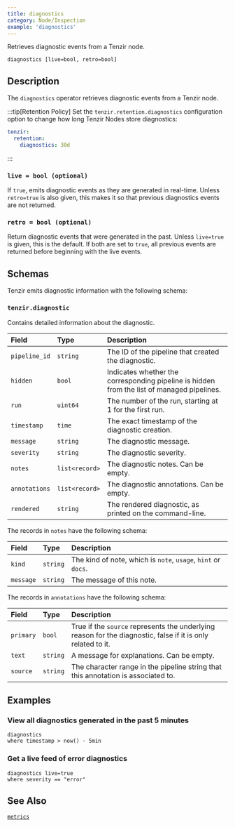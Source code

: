 ```yaml
---
title: diagnostics
category: Node/Inspection
example: 'diagnostics'
---
```

Retrieves diagnostic events from a Tenzir node.

```tql
diagnostics [live=bool, retro=bool]
```

## Description

The `diagnostics` operator retrieves diagnostic events from a Tenzir
node.

:::tip[Retention Policy]
Set the `tenzir.retention.diagnostics` configuration option to change how long
Tenzir Nodes store diagnostics:

```yaml
tenzir:
  retention:
    diagnostics: 30d
```

:::

### `live = bool (optional)`

If `true`, emits diagnostic events as they are generated in real-time. Unless
`retro=true` is also given, this makes it so that previous diagnostics events
are not returned.

### `retro = bool (optional)`

Return diagnostic events that were generated in the past. Unless `live=true` is
given, this is the default. If both are set to `true`, all previous events are
returned before beginning with the live events.

## Schemas

Tenzir emits diagnostic information with the following schema:

### `tenzir.diagnostic`

Contains detailed information about the diagnostic.

| Field         | Type           | Description                                                                                |
| :------------ | :------------- | :----------------------------------------------------------------------------------------- |
| `pipeline_id` | `string`       | The ID of the pipeline that created the diagnostic.                                        |
| `hidden`      | `bool`         | Indicates whether the corresponding pipeline is hidden from the list of managed pipelines. |
| `run`         | `uint64`       | The number of the run, starting at 1 for the first run.                                    |
| `timestamp`   | `time`         | The exact timestamp of the diagnostic creation.                                            |
| `message`     | `string`       | The diagnostic message.                                                                    |
| `severity`    | `string`       | The diagnostic severity.                                                                   |
| `notes`       | `list<record>` | The diagnostic notes. Can be empty.                                                        |
| `annotations` | `list<record>` | The diagnostic annotations. Can be empty.                                                  |
| `rendered`    | `string`       | The rendered diagnostic, as printed on the command-line.                                   |

The records in `notes` have the following schema:

| Field     | Type     | Description                                                   |
| :-------- | :------- | :------------------------------------------------------------ |
| `kind`    | `string` | The kind of note, which is `note`, `usage`, `hint` or `docs`. |
| `message` | `string` | The message of this note.                                     |

The records in `annotations` have the following schema:

| Field     | Type     | Description                                                                                                  |
| :-------- | :------- | :----------------------------------------------------------------------------------------------------------- |
| `primary` | `bool`   | True if the `source` represents the underlying reason for the diagnostic, false if it is only related to it. |
| `text`    | `string` | A message for explanations. Can be empty.                                                                    |
| `source`  | `string` | The character range in the pipeline string that this annotation is associated to.                            |

## Examples

### View all diagnostics generated in the past 5 minutes

```tql
diagnostics
where timestamp > now() - 5min
```

### Get a live feed of error diagnostics

```tql
diagnostics live=true
where severity == "error"
```

## See Also

[`metrics`](/reference/operators/metrics)
